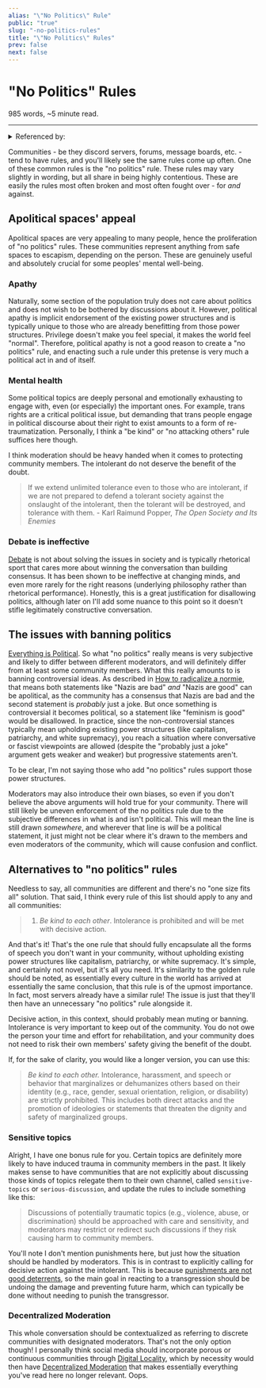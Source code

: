 ```yaml
---
alias: "\"No Politics\" Rule"
public: "true"
slug: "-no-politics-rules"
title: "\"No Politics\" Rules"
prev: false
next: false
---
```

<script setup>
import { data } from '../../git.data.ts';
import { useData } from 'vitepress';
const pageData = useData();
</script>
<h1 class="p-name">"No Politics" Rules</h1>
<p>985 words, ~5 minute read. <span v-html="data[`site/${pageData.page.value.relativePath}`]" /></p>
<hr/>

<details><summary>Referenced by:</summary><a href="/garden/incremental-social/index.md">Incremental Social</a><a href="/garden/kronos/index.md">Kronos</a><a href="/garden/orchard/index.md">Orchard</a></details>

Communities - be they discord servers, forums, message boards, etc. - tend to have rules, and you'll likely see the same rules come up often. One of these common rules is the "no politics" rule. These rules may vary slightly in wording, but all share in being highly contentious. These are easily the rules most often broken and most often fought over - for _and_ against.

## Apolitical spaces' appeal

Apolitical spaces are very appealing to many people, hence the proliferation of "no politics" rules. These communities represent anything from safe spaces to escapism, depending on the person. These are genuinely useful and absolutely crucial for some peoples' mental well-being.

### Apathy

Naturally, some section of the population truly does not care about politics and does not wish to be bothered by discussions about it. However, political apathy is implicit endorsement of the existing power structures and is typically unique to those who are already benefitting from those power structures. Privilege doesn't make you feel special, it makes the world feel "normal". Therefore, political apathy is not a good reason to create a "no politics" rule, and enacting such a rule under this pretense is very much a political act in and of itself.

### Mental health

Some political topics are deeply personal and emotionally exhausting to engage with, even (or especially) the important ones. For example, trans rights are a critical political issue, but demanding that trans people engage in political discourse about their right to exist amounts to a form of re-traumatization. Personally, I think a "be kind" or "no attacking others" rule suffices here though.

I think moderation should be heavy handed when it comes to protecting community members. The intolerant do not deserve the benefit of the doubt.

> If we extend unlimited tolerance even to those who are intolerant, if we are not prepared to defend a tolerant society against the onslaught of the intolerant, then the tolerant will be destroyed, and tolerance with them.
> \- Karl Raimund Popper, _The Open Society and Its Enemies_

### Debate is ineffective

[Debate](/garden/debate/index.md) is not about solving the issues in society and is typically rhetorical sport that cares more about winning the conversation than building consensus. It has been shown to be ineffective at changing minds, and even more rarely for the right reasons (underlying philosophy rather than rhetorical performance). Honestly, this is a great justification for disallowing politics, although later on I'll add some nuance to this point so it doesn't stifle legitimately constructive conversation.

## The issues with banning politics

[Everything is Political](/garden/everything-is-political/index.md). So what "no politics" really means is very subjective and likely to differ between different moderators, and will definitely differ from at least some community members. What this really amounts to is banning controversial ideas. As described in [How to radicalize a normie](https://www.youtube.com/watch?v=P55t6eryY3g), that means both statements like "Nazis are bad" _and_ "Nazis are good" can be apolitical, as the community has a consensus that Nazis are bad and the second statement is _probably_ just a joke. But once something is controversial it becomes political, so a statement like "feminism is good" would be disallowed. In practice, since the non-controversial stances typically mean upholding existing power structures (like capitalism, patriarchy, and white supremacy), you reach a situation where conversative or fascist viewpoints are allowed (despite the "probably just a joke" argument gets weaker and weaker) but progressive statements aren't.

To be clear, I'm not saying those who add "no politics" rules support those power structures.

Moderators may also introduce their own biases, so even if you don't believe the above arguments will hold true for your community. There will still likely be uneven enforcement of the no politics rule due to the subjective differences in what is and isn't political. This will mean the line is still drawn _somewhere_, and wherever that line is _will_ be a political statement, it just might not be clear where it's drawn to the members and even moderators of the community, which will cause confusion and conflict.

## Alternatives to "no politics" rules

Needless to say, all communities are different and there's no "one size fits all" solution. That said, I think every rule of this list should apply to any and all communities:
> 1. _Be kind to each other_. Intolerance is prohibited and will be met with decisive action.

And that's it! That's the one rule that should fully encapsulate all the forms of speech you don't want in your community, without upholding existing power structures like capitalism, patriarchy, or white supremacy. It's simple, and certainly not novel, but it's all you need. It's similarity to the golden rule should be noted, as essentially every culture in the world has arrived at essentially the same conclusion, that this rule is of the upmost importance. In fact, most servers already have a similar rule! The issue is just that they'll then have an unnecessary "no politics" rule alongside it.

Decisive action, in this context, should probably mean muting or banning. Intolerance is very important to keep out of the community. You do not owe the person your time and effort for rehabilitation, and your community does not need to risk their own members' safety giving the benefit of the doubt.

If, for the sake of clarity, you would like a longer version, you can use this:

> _Be kind to each other._ Intolerance, harassment, and speech or behavior that marginalizes or dehumanizes others based on their identity (e.g., race, gender, sexual orientation, religion, or disability) are strictly prohibited. This includes both direct attacks and the promotion of ideologies or statements that threaten the dignity and safety of marginalized groups.

### Sensitive topics

Alright, I have one bonus rule for you. Certain topics are definitely more likely to have induced trauma in community members in the past. It likely makes sense to have communities that are not explicitly about discussing those kinds of topics relegate them to their own channel, called `sensitive-topics` or `serious-discussion`, and update the rules to include something like this:

> Discussions of potentially traumatic topics (e.g., violence, abuse, or discrimination) should be approached with care and sensitivity, and moderators may restrict or redirect such discussions if they risk causing harm to community members.

You'll note I don't mention punishments here, but just how the situation should be handled by moderators. This is in contrast to explicitly calling for decisive action against the intolerant. This is because [punishments are not good deterrents](https://interrogatingjustice.org/ending-mass-incarceration/explainer-incarceration-rates-vs-crime-rates/), so the main goal in reacting to a transgression should be undoing the damage and preventing future harm, which can typically be done without needing to punish the transgressor.

### Decentralized Moderation

This whole conversation should be contextualized as referring to discrete communities with designated moderators. That's not the only option though! I personally think social media should incorporate porous or continuous communities through [Digital Locality](/garden/digital-locality/index.md), which by necessity would then have [Decentralized Moderation](/garden/decentralized-moderation/index.md) that makes essentially everything you've read here no longer relevant. Oops.